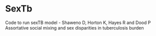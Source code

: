 # SexTb

Code to run sexTB model - Shaweno D, Horton K, Hayes R and Dood P Assortative social mixing and sex disparities in tuberculosis burden
